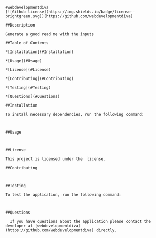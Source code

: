 
    #webdevelopmentdiva
    [![Github license](https://img.shields.io/badge/license--brightgreen.svg)](https://github.com/webdevelopmentdiva)

    ##Description

    Generate a good read me with the inputs

    ##Table of Contents

    *[Installation](#Installation)

    *[Usage](#Usage)

    *[License](#License)

    *[Contributing](#Contributing)

    *[Testing](#Testing)

    *[Questions](#Questions)

    ##Installation

    To install necessary dependencies, run the following command:

      

    ##Usage

      

    ##License

    This project is licensed under the  license.

    ##Contributing

      

    ##Testing

    To test the application, run the following command:

      

    ##Questions

      If you have questions about the application please contact the developer at [webdevelopmentdiva](https://github.com/webdevelopmentdiva) directly.
  
